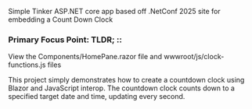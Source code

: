 Simple Tinker ASP.NET core app based off .NetConf 2025 site for embedding a Count Down Clock


### Primary Focus Point: TLDR; ::

View the Components/HomePane.razor file and wwwroot/js/clock-functions.js files

This project simply demonstrates how to create a countdown clock using Blazor and JavaScript interop. The countdown clock counts down to a specified target date and time, updating every second.
